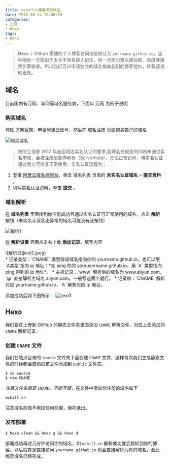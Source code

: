 ```yaml
---
title: Hexo个人博客绑定域名
date: 2018-06-24 15:00:50
categories:
- 工具
- Hexo
tags:
- Hexo
---
```


> Hexo + Github 搭建的个人博客访问地址默认为 `yourname.github.io`，这种地址一方面由于太长不容易被人记住，另一方面也难以被谷歌、百度等搜索引擎收录。所以我们可以申请独立的域名指向我们的博客地址，转载请说明出处。

<!--more-->

## 域名
目前国内有万网、新网等域名服务商，下面以 万网 为例子说明

### 购买域名
登陆 [万网官网](https://wanwang.aliyun.com/)，申请阿里云账号，然后在 [域名注册](https://wanwang.aliyun.com/domain/) 页面购买自己的域名

![购买域名](shenqing.jpeg)

> 按照工信部 2017 年全面域名实名认证的要求,若域名在规定时间内未通过实名审核，会被注册局暂停解析（Serverhold），无法正常访问，待实名认证通过后方可恢复正常使用。实名认证流程为：
 1. 登录 [阿里云域名控制台](https://dc.console.aliyun.com/next/index#/domain/list/all-domain)，单击 域名列表 页面的 **未实名认证域名** > **提交资料** 。
 2. 填写实名认证资料，单击 **提交** 。

### 域名解析
在 **域名列表** 里面找到你注册成功且通过实名认证可正常使用的域名，点击 **解析** 按钮（未实名认证状态异常的域名可能没有该按钮）

![解析1](jiexi1.jpeg)

在 **解析设置** 界面点击右上角 **添加记录**，填写内容

<div style='width: 50%'>![解析2](jiexi2.jpeg)</div>
* 记录类型：`CNAME` 类型将该域名指向你的 yourname.github.io，也可以用 `A类型`指向 ip 地址：*先 ping 你的 yourusername.github.io，用 `A` 类型指向 ping 得到的 ip 地址*。
* 主机记录：`www` 解析后的域名为 www.aliyun.com, `@` 直接解析主域名 aliyun.com。一般写这两个就行。
* 记录值：`CNAME` 解析对应 yourname.github.io，`A` 解析对应 ip 地址。

添加成功后如下图所示：
![jiexi3](jiexi3.jpeg)

## Hexo
我们要在上传到 GitHub 的静态文件夹里面添加 `CNAME` 解析文件，对应上面添加的 `CNAME` 解析记录。

### 创建 `CNAME` 文件
我们在站点目录的 `source` 文件夹下面创建 `CNAME` 文件，这样每次我们生成静态文件的时候都会自动把该文件添加到 `public` 文件夹。

```
$ cd source
$ vim CNAME
```

*注意文件名就是 `CNAME`，不能写错*，在文件中添加你注册的域名如下

```
mcbill.cn
```

注意域名前面不用加任何前缀，保存退出。

### 发布部署

```
$ hexo clean && hexo g && hexo d
```

部署成功再过几分钟访问你的域名，如 `mcbill.cn` 解析成功就会跳转到你的博客。以后就算是直接访问 `yourname.github.io` 也会直接解析为你的域名。至此 绑定域名已经完成。
